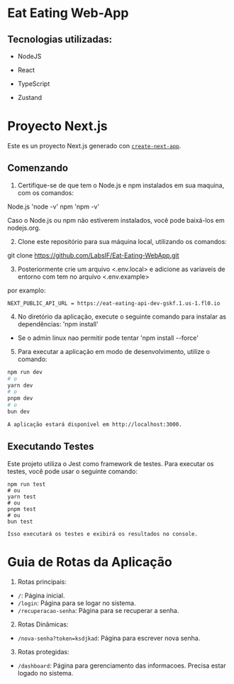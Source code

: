 # Eat Eating Web-App

## Tecnologias utilizadas:

- <p>NodeJS</p>
- <p>React</p>
- <p>TypeScript</p>
- <p>Zustand</p>

# Proyecto Next.js

Este es un proyecto Next.js generado con [`create-next-app`](https://github.com/vercel/next.js/tree/canary/packages/create-next-app).

## Comenzando

1. Certifique-se de que tem o Node.js e npm instalados em sua maquina, com os comandos:

Node.js 'node -v'
npm 'npm -v'

Caso o Node.js ou npm não estiverem instalados, você pode baixá-los em nodejs.org.

2. Clone este repositório para sua máquina local, utilizando os comandos:

git clone https://github.com/LabsIF/Eat-Eating-WebApp.git

3. Posteriormente crie um arquivo <.env.local> e adicione as variaveis de entorno com tem no arquivo <.env.example>

por examplo:

```
NEXT_PUBLIC_API_URL = https://eat-eating-api-dev-gskf.1.us-1.fl0.io

```

4. No diretório da aplicação, execute o seguinte comando para instalar as dependências: 'npm install'

- Se o admin linux nao permitir pode tentar 'npm install --force'

5. Para executar a aplicação em modo de desenvolvimento, utilize o comando:

```bash
npm run dev
# o
yarn dev
# o
pnpm dev
# o
bun dev

A aplicação estará disponível em http://localhost:3000.
```

## Executando Testes

Este projeto utiliza o Jest como framework de testes. Para executar os testes, você pode usar o seguinte comando:

```
npm run test
# ou
yarn test
# ou
pnpm test
# ou
bun test

Isso executará os testes e exibirá os resultados no console.
```

# Guia de Rotas da Aplicação

1. Rotas principais:

- `/`: Página inicial.
- `/login`: Página para se logar no sistema.
- `/recuperacao-senha`: Página para se recuperar a senha.

2. Rotas Dinâmicas:

- `/nova-senha?token=ksdjkad`: Página para escrever nova senha.

3. Rotas protegidas:

- `/dashboard`: Página para gerenciamento das informacoes. Precisa estar logado no sistema.
